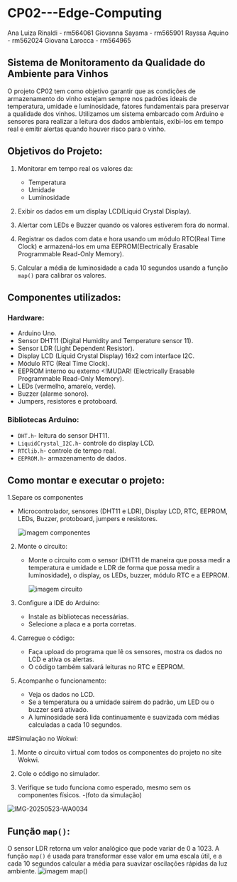 # CP02---Edge-Computing
Ana Luiza Rinaldi - rm564061
Giovanna Sayama - rm565901
Rayssa Aquino - rm562024
Giovana Larocca - rm564965


## Sistema de Monitoramento da Qualidade do Ambiente para Vinhos

O projeto CP02 tem como objetivo garantir que as condições de armazenamento do vinho estejam sempre nos padrões ideais de temperatura, umidade e luminosidade, fatores fundamentais para preservar a qualidade dos vinhos. Utilizamos um sistema embarcado com Arduino e sensores para realizar a leitura dos dados ambientais, exibi-los em tempo real e emitir alertas quando houver risco para o vinho.


## Objetivos do Projeto:

1. Monitorar em tempo real os valores da:
   - Temperatura
   - Umidade
   - Luminosidade

2. Exibir os dados em um display LCD(Liquid Crystal Display).

3. Alertar com LEDs e Buzzer quando os valores estiverem fora do normal.

4. Registrar os dados com data e hora usando um módulo RTC(Real Time Clock) e armazená-los em uma EEPROM(Electrically Erasable Programmable Read-Only Memory).

5. Calcular a média de luminosidade a cada 10 segundos usando a função `map()` para calibrar os valores.


## Componentes utilizados:

### Hardware:
- Arduino Uno.
- Sensor DHT11 (Digital Humidity and Temperature sensor 11).
- Sensor LDR (Light Dependent Resistor).
- Display LCD (Liquid Crystal Display) 16x2 com interface I2C.
- Módulo RTC (Real Time Clock).
- EEPROM interno ou externo <!MUDAR! (Electrically Erasable Programmable Read-Only Memory).
- LEDs (vermelho, amarelo, verde).
- Buzzer (alarme sonoro).
- Jumpers, resistores e protoboard.

### Bibliotecas Arduino:
- `DHT.h`- leitura do sensor DHT11.
- `LiquidCrystal_I2C.h`- controle do display LCD.
- `RTClib.h`- controle de tempo real.
- `EEPROM.h`- armazenamento de dados.


## Como montar e executar o projeto:

1.Separe os componentes
   - Microcontrolador, sensores (DHT11 e LDR), Display LCD, RTC, EEPROM, LEDs, Buzzer, protoboard, jumpers e resistores.
     
     ![imagem componentes](https://github.com/user-attachments/assets/a2284b4b-4e92-49cd-be85-7868dbaa60c3)

2. Monte o circuito:
   - Monte o circuito com o sensor (DHT11 de maneira que possa medir a temperatura e umidade e LDR de forma que possa medir a luminosidade), o display, os LEDs, buzzer, módulo RTC e a EEPROM.
     
     ![imagem circuito](https://github.com/user-attachments/assets/9f5362f3-f790-48ff-b176-37d1f0c6a1d8)

3. Configure a IDE do Arduino:
   - Instale as bibliotecas necessárias.
   - Selecione a placa e a porta corretas.

4. Carregue o código:
   - Faça upload do programa que lê os sensores, mostra os dados no LCD e ativa os alertas.
   - O código também salvará leituras no RTC e EEPROM.

5. Acompanhe o funcionamento:
   - Veja os dados no LCD.
   - Se a temperatura ou a umidade sairem do padrão, um LED ou o buzzer será ativado.
   - A luminosidade será lida continuamente e suavizada com médias calculadas a cada 10 segundos.


##Simulação no Wokwi:

1. Monte o circuito virtual com todos os componentes do projeto no site Wokwi.

2. Cole o código no simulador.

3. Verifique se tudo funciona como esperado, mesmo sem os componentes físicos.
	-(foto da simulação)

![IMG-20250523-WA0034](https://github.com/user-attachments/assets/c5124283-b5f2-4fc6-9e1d-5587f1f2c7a9)


  
## Função `map()`:

O sensor LDR retorna um valor analógico que pode variar de 0 a 1023. A função `map()` é usada para transformar esse valor em uma escala útil, e a cada 10 segundos calcular a média para suavizar oscilações rápidas da luz ambiente.
	![imagem map()](https://github.com/user-attachments/assets/1eb131ae-95d9-49c4-892c-ba3844cc3bad)

	

